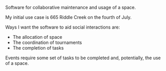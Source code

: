 Software for collaborative maintenance and usage of a space.

My initial use case is 665 Riddle Creek on the fourth of July.

Ways I want the software to aid social interactions are:

* The allocation of space
* The coordination of tournaments
* The completion of tasks

Events require some set of tasks to be completed and, potentially, the use of a space.